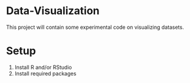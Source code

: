 # Data-Visualization
This project will contain some experimental code on visualizing datasets.

# Setup
1. Install R and/or RStudio
2. Install required packages
